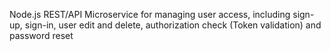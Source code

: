 Node.js REST/API Microservice for managing user access, including sign-up, sign-in, user edit and delete, authorization check (Token validation) and password reset